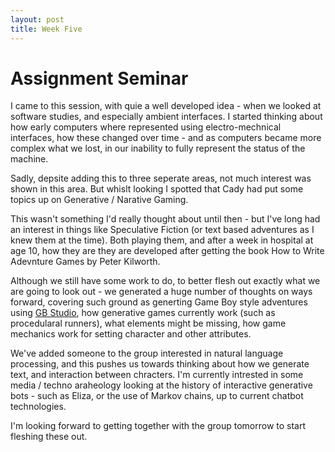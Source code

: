 ```yaml
---
layout: post
title: Week Five
---
```


# Assignment Seminar

I came to this session, with quie a well developed idea - when we looked at software studies, and especially ambient interfaces. I started thinking about how early computers where represented using electro-mechnical interfaces, how these changed over time - and as computers became more complex what we lost, in our inability to fully represent the status of the machine.

Sadly, depsite adding this to three seperate areas, not much interest was shown in this area. But whislt looking I spotted that Cady had put some topics up on Generative / Narative Gaming.

This wasn't something I'd really thought about until then - but I've long had an interest in things like Speculative Fiction (or text based adventures as I knew them at the time). Both playing them, and after a week in hospital at age 10, how they are they are developed after getting the book How to Write Adevnture Games by Peter Kilworth.

Although we still have some work to do, to better flesh out exactly what we are going to look out - we generated a huge number of thoughts on ways forward, covering such ground as generting Game Boy style adventures using [GB Studio][1], how generative games currently work (such as procedularal runners), what elements might be missing, how game mechanics work for setting character and other attributes.

We've added someone to the group interested in natural language processing, and this pushes us towards thinking about how we generate text, and interaction between chracters. I'm currently intrested in some media / techno araheology looking at the history of interactive generative bots - such as Eliza, or the use of Markov chains, up to current chatbot technologies.

I'm looking forward to getting together with the group tomorrow to start fleshing these out.





[1]:https://www.gbstudio.dev